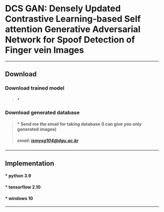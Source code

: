 # DCS GAN: Densely Updated Contrastive Learning-based Self attention Generative Adversarial Network   for Spoof Detection of Finger vein Images
-----------------------------------------------------------------------------------------------------------------------------

## Download


### Download trained model

>#### * 


### Download generated database

>#### * Send me the email for taking database (I can give you only generated images)
>##### email: ismysg104@dgu.ac.kr
-----------------------------------------------------------------------------------------------------------------------------

## Implementation


#### * python 3.9

#### * tensorflow 2.10

#### * windows 10

-----------------------------------------------------------------------------------------------------------------------------
